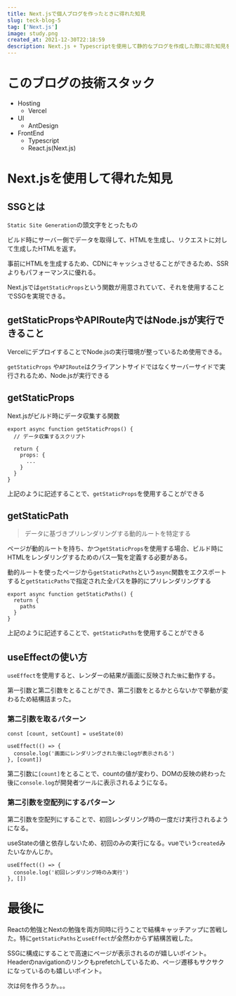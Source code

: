 ```yaml
---
title: Next.jsで個人ブログを作ったときに得れた知見
slug: teck-blog-5
tag: ['Next.js']
image: study.png
created_at: 2021-12-30T22:18:59
description: Next.js + Typescriptを使用して静的なブログを作成した際に得た知見を書いていく
---
```


# このブログの技術スタック

- Hosting
  - Vercel
- UI
  - AntDesign
- FrontEnd
  - Typescript
  - React.js(Next.js)

# Next.jsを使用して得れた知見

## SSGとは
`Static Site Generation`の頭文字をとったもの

ビルド時にサーバー側でデータを取得して、HTMLを生成し、リクエストに対して生成したHTMLを返す。

事前にHTMLを生成するため、CDNにキャッシュさせることができるため、SSRよりもパフォーマンスに優れる。

Next.jsでは`getStaticProps`という関数が用意されていて、それを使用することでSSGを実現できる。

## getStaticPropsやAPIRoute内ではNode.jsが実行できること

VercelにデプロイすることでNode.jsの実行環境が整っているため使用できる。

`getStaticProps` や`APIRoute`はクライアントサイドではなくサーバーサイドで実行されるため、Node.jsが実行できる

## getStaticProps

Next.jsがビルド時にデータ収集する関数

```next
export async function getStaticProps() {
  // データ収集するスクリプト

  return {
    props: {
      ...
    }
  }
}
```

上記のように記述することで、`getStaticProps`を使用することができる

## getStaticPath

> データに基づきプリレンダリングする動的ルートを特定する

ページが動的ルートを持ち、かつ`getStaticProps`を使用する場合、ビルド時にHTMLをレンダリングするためのパス一覧を定義する必要がある。

動的ルートを使ったページから`getStaticPaths`という`async`関数をエクスポートすると`getStaticPaths`で指定された全パスを静的にプリレンダリングする

```next
export async function getStaticPaths() {
  return {
    paths
  }
}
```

上記のように記述することで、`getStaticPaths`を使用することができる

## useEffectの使い方

`useEffect`を使用すると、レンダーの結果が画面に反映された`後`に動作する。

第一引数と第二引数をとることができ、第二引数をとるかとらないかで挙動が変わるため結構詰まった。

### 第二引数を取るパターン

```react
const [count, setCount] = useState(0)

useEffect(() => {
  console.log('画面にレンダリングされた後にlogが表示される')
}, [count])
```

第二引数に`[count]`をとることで、countの値が変わり、DOMの反映の終わった後に`console.log`が開発者ツールに表示されるようになる。

### 第二引数を空配列にするパターン

第二引数を空配列にすることで、初回レンダリング時の一度だけ実行されるようになる。

useStateの値と依存しないため、初回のみの実行になる。vueでいう`created`みたいなかんじか。

```react
useEffect(() => {
  console.log('初回レンダリング時のみ実行')
}, [])
```


# 最後に

Reactの勉強とNextの勉強を両方同時に行うことで結構キャッチアップに苦戦した。特に`getStaticPaths`と`useEffect`が全然わからず結構苦戦した。

SSGに構成にすることで高速にページが表示されるのが嬉しいポイント。Headerのnavigationのリンクもprefetchしているため、ページ遷移もサクサクになっているのも嬉しいポイント。

次は何を作ろうか。。。